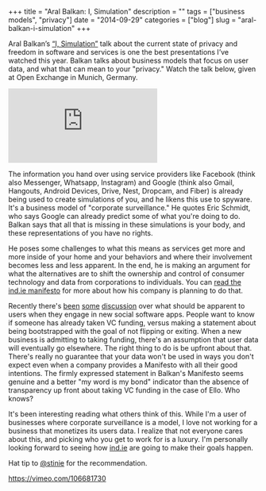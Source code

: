 
+++
title = "Aral Balkan: I, Simulation"
description = ""
tags = ["business models", "privacy"]
date = "2014-09-29"
categories = ["blog"]
slug = "aral-balkan-i-simulation"
+++



<p>Aral Balkan’s <a href="https://vimeo.com/106681730">“I, Simulation”</a> talk about the current state of privacy and freedom in software and services is one the best presentations I’ve watched this year. Balkan talks about business models that focus on user data, and what that can mean to your "privacy."  Watch the talk below, given at Open Exchange in Munich, Germany. </p>

<div class="video"><iframe src="https://player.vimeo.com/video/106681730?byline=0&amp;portrait=0&amp;color=ffffff" frameborder="0" webkitallowfullscreen mozallowfullscreen allowfullscreen></iframe></div>

<p>The information you hand over using service providers like Facebook (think also Messenger, Whatsapp, Instagram) and Google (think also Gmail, Hangouts, Android Devices, Drive, Nest, Dropcam, and Fiber) is already being used to create simulations of you, and he likens this use to spyware. It's a business model of "corporate surveillance." He quotes Eric Schmidt, who says Google can already predict some of what you're doing to do. Balkan says that all that is missing in these simulations is your body, and these representations of you have no rights. </p>
<p>He poses some challenges to what this means as services get more and more inside of your home and your behaviors and where their involvement becomes less and less apparent. In the end, he is making an argument for what the alternatives are to shift the ownership and control of consumer technology and data from corporations to individuals. You can <a href="https://ind.ie/manifesto/">read the ind.ie manifesto</a> for more about how his company is planning to do that. </p>
<p>Recently there's <a href="https://gigaom.com/2014/09/25/ello-investor-co-founder-funding-or-not-we-hate-ads-and-we-want-to-shift-values/">been</a> <a href="https://aralbalkan.com/notes/ello-goodbye/">some</a> <a href="https://medium.com/message/what-does-ethical-social-networking-software-look-like-315373c898ed">discussion</a> over what should be apparent to users when they engage in new social software apps. People want to know if someone has already taken VC funding, versus making a statement about being bootstrapped with the goal of not flipping or exiting. When a new business is admitting to taking funding, there's an assumption that user data will eventually go elsewhere. The right thing to do is be upfront about that. There's really no guarantee that your data won't be used in ways you don't expect even when a company provides a Manifesto with all their good intentions. The firmly expressed statement in Balkan's Manifesto seems genuine and a better "my word is my bond" indicator than the absence of transparency up front about taking VC funding in the case of Ello. Who knows? </p>
<p>It's been interesting reading what others think of this. While I'm a user of businesses where corporate surveillance is a model, I love not working for a business that monetizes its users data. I realize that not everyone cares about this, and picking who you get to work for is a luxury. I'm personally looking forward to seeing how <a href="https://ind.ie/">ind.ie</a> are going to make their goals happen. </p>
<p>Hat tip to <a href="https://twitter.com/stinie">@stinie</a> for the recommendation. </p>

<a href="https://vimeo.com/106681730">https://vimeo.com/106681730</a>
